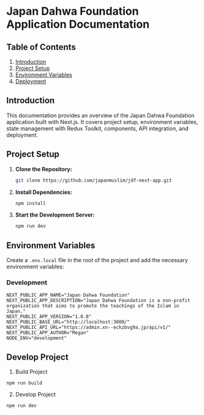 # Japan Dahwa Foundation Application Documentation

## Table of Contents

1. [Introduction](#introduction)
2. [Project Setup](#project-setup)
3. [Environment Variables](#environment-variables)
4. [Deployment](#develop)

## Introduction

This documentation provides an overview of the Japan Dahwa Foundation application built with Next.js. It covers project setup, environment variables, state management with Redux Toolkit, components, API integration, and deployment.

## Project Setup

1. **Clone the Repository:**
    ```bash
    git clone https://github.com/japanmuslim/jdf-next-app.git
    ```

2. **Install Dependencies:**
    ```bash
    npm install
    ```

3. **Start the Development Server:**
    ```bash
    npm run dev
    ```

## Environment Variables

Create a `.env.local` file in the root of the project and add the necessary environment variables:

### Development

```env
NEXT_PUBLIC_APP_NAME="Japan Dahwa Foundation"
NEXT_PUBLIC_APP_DESCRIPTION="Japan Dahwa Foundation is a non-profit organization that aims to promote the teachings of the Islam in Japan."
NEXT_PUBLIC_APP_VERSION="1.0.0"
NEXT_PUBLIC_BASE_URL="http://localhost:3000/"
NEXT_PUBLIC_API_URL="https://admin.xn--eckzbvg9a.jp/api/v1/"
NEXT_PUBLIC_APP_AUTHOR="Megan"
NODE_ENV="development"
```

## Develop Project

1. Build Project
```
npm run build
```
2. Develop Project
```
npm run dev
```



